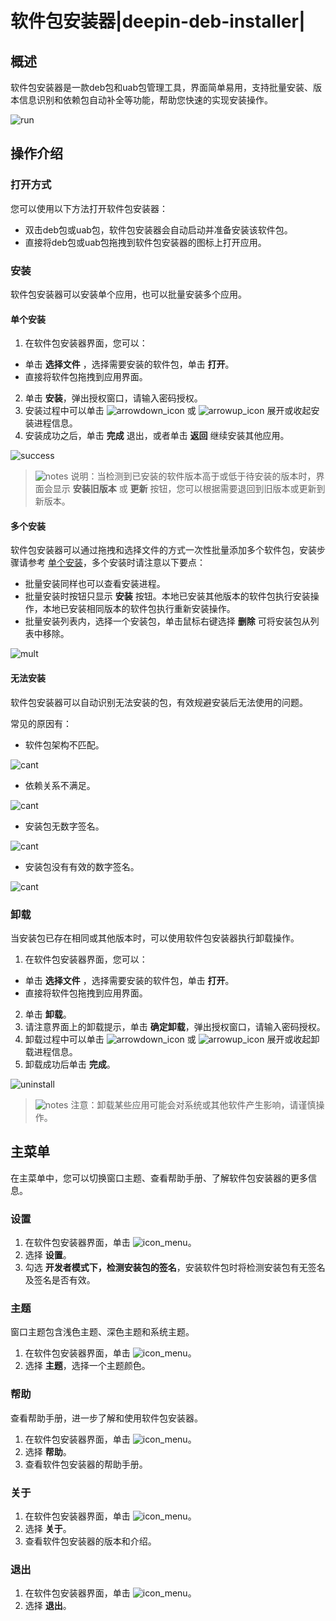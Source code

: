 # 软件包安装器|deepin-deb-installer|

## 概述

软件包安装器是一款deb包和uab包管理工具，界面简单易用，支持批量安装、版本信息识别和依赖包自动补全等功能，帮助您快速的实现安装操作。

![run](fig/run.png)

## 操作介绍


### 打开方式

您可以使用以下方法打开软件包安装器：

- 双击deb包或uab包，软件包安装器会自动启动并准备安装该软件包。
- 直接将deb包或uab包拖拽到软件包安装器的图标上打开应用。

### 安装

软件包安装器可以安装单个应用，也可以批量安装多个应用。

#### 单个安装

1.  在软件包安装器界面，您可以：
   - 单击 **选择文件** ，选择需要安装的软件包，单击 **打开**。
   - 直接将软件包拖拽到应用界面。
2.  单击 **安装**，弹出授权窗口，请输入密码授权。
3.  安装过程中可以单击 ![arrowdown_icon](../common/down.svg) 或 ![arrowup_icon](../common/up.svg) 展开或收起安装进程信息。
4.  安装成功之后，单击 **完成** 退出，或者单击 **返回** 继续安装其他应用。

![success](fig/success.png)

> ![notes](../common/notes.svg) 说明：当检测到已安装的软件版本高于或低于待安装的版本时，界面会显示 **安装旧版本** 或 **更新** 按钮，您可以根据需要退回到旧版本或更新到新版本。



#### 多个安装

软件包安装器可以通过拖拽和选择文件的方式一次性批量添加多个软件包，安装步骤请参考 [单个安装](#单个安装)，多个安装时请注意以下要点：

- 批量安装同样也可以查看安装进程。
- 批量安装时按钮只显示 **安装** 按钮。本地已安装其他版本的软件包执行安装操作，本地已安装相同版本的软件包执行重新安装操作。
- 批量安装列表内，选择一个安装包，单击鼠标右键选择 **删除** 可将安装包从列表中移除。

![mult](fig/multi.png)

#### 无法安装

软件包安装器可以自动识别无法安装的包，有效规避安装后无法使用的问题。

常见的原因有：

- 软件包架构不匹配。
  

![cant](fig/cant1.png) 

- 依赖关系不满足。  
  

![cant](fig/cant2.png)

- 安装包无数字签名。

![cant](fig/cant3.png)

- 安装包没有有效的数字签名。

![cant](fig/cant4.png)



### 卸载

当安装包已存在相同或其他版本时，可以使用软件包安装器执行卸载操作。

1.  在软件包安装器界面，您可以：
   - 单击 **选择文件** ，选择需要安装的软件包，单击 **打开**。
   - 直接将软件包拖拽到应用界面。
2. 单击 **卸载**。
3. 请注意界面上的卸载提示，单击 **确定卸载**，弹出授权窗口，请输入密码授权。
4. 卸载过程中可以单击 ![arrowdown_icon](../common/down.svg) 或 ![arrowup_icon](../common/up.svg) 展开或收起卸载进程信息。
5.  卸载成功后单击 **完成**。

![uninstall](fig/uninstall.png)

> ![notes](../common/attention.svg) 注意：卸载某些应用可能会对系统或其他软件产生影响，请谨慎操作。


## 主菜单

在主菜单中，您可以切换窗口主题、查看帮助手册、了解软件包安装器的更多信息。

### 设置

1. 在软件包安装器界面，单击 ![icon_menu](../common/icon_menu.svg)。
2. 选择 **设置**。
3. 勾选 **开发者模式下，检测安装包的签名**，安装软件包时将检测安装包有无签名及签名是否有效。


### 主题

窗口主题包含浅色主题、深色主题和系统主题。

1. 在软件包安装器界面，单击 ![icon_menu](../common/icon_menu.svg)。
2. 选择 **主题**，选择一个主题颜色。

### 帮助

查看帮助手册，进一步了解和使用软件包安装器。

1. 在软件包安装器界面，单击 ![icon_menu](../common/icon_menu.svg)。
2. 选择 **帮助**。
3. 查看软件包安装器的帮助手册。


### 关于

1. 在软件包安装器界面，单击 ![icon_menu](../common/icon_menu.svg)。
2. 选择 **关于**。
3. 查看软件包安装器的版本和介绍。


### 退出

1. 在软件包安装器界面，单击 ![icon_menu](../common/icon_menu.svg)。
2. 选择 **退出**。

